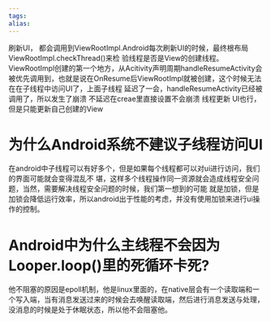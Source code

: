 ```yaml
---
tags: 
alias:
---
```

刷新UI， 都会调用到ViewRootImpl.Android每次刷新UI的时候，最终根布局ViewRootImpl.checkThread()来检 验线程是否是View的创建线程。 
ViewRootImpl创建的第一个地方，从Acitivity声明周期handleResumeActivity会被优先调用到，也就是说在OnResume后ViewRootImpl就被创建，这个时候无法在在子线程中访问UI了，上面子线程 延迟了一会，handleResumeActivity已经被调用了，所以发生了崩溃 不延迟在creae里直接设置不会崩溃 线程更新 UI也行，但是只能更新自己创建的View


# 为什么Android系统不建议子线程访问UI
在android中子线程可以有好多个，但是如果每个线程都可以对ui进行访问，我们的界面可能就会变得混乱不 堪，这样多个线程操作同一资源就会造成线程安全问题，当然，需要解决线程安全问题的时候，我们第一想到的可能 就是加锁，但是加锁会降低运行效率，所以android出于性能的考虑，并没有使用加锁来进行ui操作的控制。


# Android中为什么主线程不会因为Looper.loop()里的死循环卡死?
他不阻塞的原因是epoll机制，他是linux里面的，在native层会有一个读取端和一个写入端，当有消息发送过来的时候会去唤醒读取端，然后进行消息发送与处理，没消息的时候是处于休眠状态，所以他不会阻塞他。






